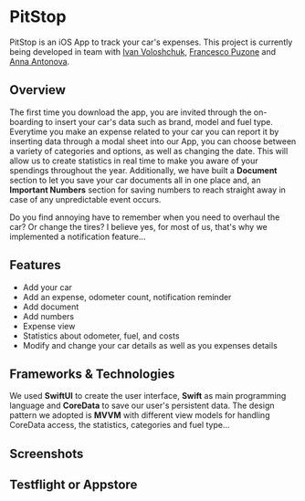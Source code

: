 # PitStop

PitStop is an iOS App to track your car's expenses. This project is currently being developed in team with [Ivan Voloshchuk](https://github.com/IV0000), [Francesco Puzone](https://github.com/morbuen) and [Anna Antonova](https://github.com/Oneanya21).

## Overview
The first time you download the app, you are invited through the on-boarding to insert your car's data such as brand, model and fuel type.
Everytime you make an expense related to your car you can report it by inserting data through a modal sheet into our App, you can choose between a variety of categories and options, as well as changing the date. This will allow us to create statistics in real time to make you aware of your spendings throughout the year. Additionally, we have built a **Document** section to let you save your car documents all in one place and, an **Important Numbers** section for saving numbers to reach straight away in case of any unpredictable event occurs. 

Do you find annoying have to remember when you need to overhaul the car? Or change the tires? I believe yes, for most of us, that's why we implemented a notification feature...

## Features
- Add your car
- Add an expense, odometer count, notification reminder
- Add document 
- Add numbers
- Expense view
- Statistics about odometer, fuel, and costs
- Modify and change your car details as well as you expenses details


## Frameworks & Technologies
We used **SwiftUI** to create the user interface, **Swift** as main programming language and **CoreData** to save our user's persistent data.
The design pattern we adopted is **MVVM** with different view models for handling CoreData access, the statistics, categories and fuel type...

## Screenshots


## Testflight or Appstore
